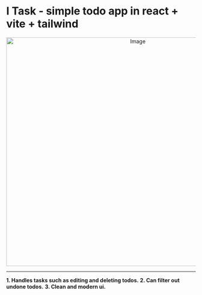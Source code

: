 # I Task - simple todo app in react + vite + tailwind

<center>
  <img width="684" height="608" alt="Image" src="https://github.com/user-attachments/assets/a4734bb8-6f12-4b50-a215-0db714069257" />
</center>

---

**1. Handles tasks such as editing and deleting todos.**
**2. Can filter out undone todos.**
**3. Clean and modern ui.**
